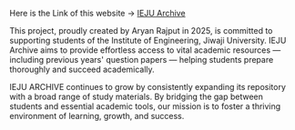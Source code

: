 Here is the Link of this website -> <a  href="https://aryanrajput5772.github.io/IEJU-Archive/index.html">IEJU Archive</a> 

This project, proudly created by Aryan Rajput in 2025, is committed to supporting students of the Institute of Engineering, Jiwaji University. IEJU Archive aims to provide effortless access to vital academic resources — including previous years' question papers — helping students prepare thoroughly and succeed academically.

IEJU ARCHIVE continues to grow by consistently expanding its repository with a broad range of study materials. By bridging the gap between students and essential academic tools, our mission is to foster a thriving environment of learning, growth, and success.

